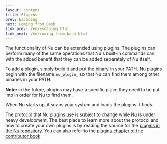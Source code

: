 ```yaml
---
layout: content
title: Plugins
prev: Escaping
next: Coming from Bash
link_prev: /en/escaping.html
link_next: /en/coming_from_bash.html
---
```


The functionality of Nu can be extended using plugins. The plugins can perform many of the same operations that Nu's built-in commands can, with the added benefit that they can be added separately of Nu itself.

To add a plugin, simply build it and put the binary in your PATH. Nu plugins begin with the filename `nu_plugin_` so that Nu can find them among other binaries in your PATH. 

**Note:** in the future, plugins may have a specific place they need to be put into in order for Nu to find them.

When Nu starts up, it scans your system and loads the plugins it finds.

The protocol that Nu plugins use is subject to change while Nu is under heavy development. The best place to learn more about the protocol and how to create your own plugins is by reading the source for the [plugins in the Nu repository](https://github.com/nushell/nushell/tree/master/crates). You can also refer to the [plugins chapter of the contributor book](https://github.com/nushell/contributor-book/blob/master/en/plugins.md)
